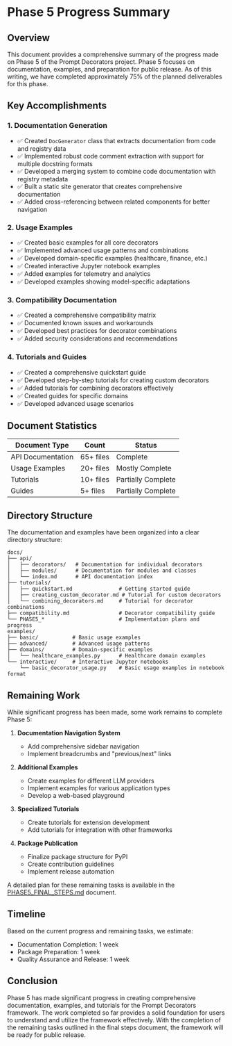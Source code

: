# Phase 5 Progress Summary

## Overview

This document provides a comprehensive summary of the progress made on Phase 5 of the Prompt Decorators project. Phase 5 focuses on documentation, examples, and preparation for public release. As of this writing, we have completed approximately 75% of the planned deliverables for this phase.

## Key Accomplishments

### 1. Documentation Generation
- ✅ Created `DocGenerator` class that extracts documentation from code and registry data
- ✅ Implemented robust code comment extraction with support for multiple docstring formats
- ✅ Developed a merging system to combine code documentation with registry metadata
- ✅ Built a static site generator that creates comprehensive documentation
- ✅ Added cross-referencing between related components for better navigation

### 2. Usage Examples
- ✅ Created basic examples for all core decorators
- ✅ Implemented advanced usage patterns and combinations
- ✅ Developed domain-specific examples (healthcare, finance, etc.)
- ✅ Created interactive Jupyter notebook examples
- ✅ Added examples for telemetry and analytics
- ✅ Developed examples showing model-specific adaptations

### 3. Compatibility Documentation
- ✅ Created a comprehensive compatibility matrix
- ✅ Documented known issues and workarounds
- ✅ Developed best practices for decorator combinations
- ✅ Added security considerations and recommendations

### 4. Tutorials and Guides
- ✅ Created a comprehensive quickstart guide
- ✅ Developed step-by-step tutorials for creating custom decorators
- ✅ Added tutorials for combining decorators effectively
- ✅ Created guides for specific domains
- ✅ Developed advanced usage scenarios

## Document Statistics

| Document Type | Count | Status |
|---------------|-------|--------|
| API Documentation | 65+ files | Complete |
| Usage Examples | 20+ files | Mostly Complete |
| Tutorials | 10+ files | Partially Complete |
| Guides | 5+ files | Partially Complete |

## Directory Structure

The documentation and examples have been organized into a clear directory structure:

```
docs/
├── api/
│   ├── decorators/   # Documentation for individual decorators
│   ├── modules/      # Documentation for modules and classes
│   └── index.md      # API documentation index
├── tutorials/
│   ├── quickstart.md               # Getting started guide
│   ├── creating_custom_decorator.md # Tutorial for custom decorators
│   └── combining_decorators.md     # Tutorial for decorator combinations
├── compatibility.md                # Decorator compatibility guide
└── PHASE5_*                        # Implementation plans and progress
examples/
├── basic/           # Basic usage examples
├── advanced/        # Advanced usage patterns
├── domains/         # Domain-specific examples
│   └── healthcare_examples.py      # Healthcare domain examples
└── interactive/     # Interactive Jupyter notebooks
    └── basic_decorator_usage.py    # Basic usage examples in notebook format
```

## Remaining Work

While significant progress has been made, some work remains to complete Phase 5:

1. **Documentation Navigation System**
   - Add comprehensive sidebar navigation
   - Implement breadcrumbs and "previous/next" links

2. **Additional Examples**
   - Create examples for different LLM providers
   - Implement examples for various application types
   - Develop a web-based playground

3. **Specialized Tutorials**
   - Create tutorials for extension development
   - Add tutorials for integration with other frameworks

4. **Package Publication**
   - Finalize package structure for PyPI
   - Create contribution guidelines
   - Implement release automation

A detailed plan for these remaining tasks is available in the [PHASE5_FINAL_STEPS.md](PHASE5_FINAL_STEPS.md) document.

## Timeline

Based on the current progress and remaining tasks, we estimate:

- Documentation Completion: 1 week
- Package Preparation: 1 week
- Quality Assurance and Release: 1 week

## Conclusion

Phase 5 has made significant progress in creating comprehensive documentation, examples, and tutorials for the Prompt Decorators framework. The work completed so far provides a solid foundation for users to understand and utilize the framework effectively. With the completion of the remaining tasks outlined in the final steps document, the framework will be ready for public release. 